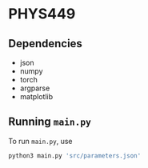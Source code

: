 # PHYS449

## Dependencies

- json
- numpy
- torch
- argparse
- matplotlib
## Running `main.py`

To run `main.py`, use

```sh
python3 main.py 'src/parameters.json'
```
